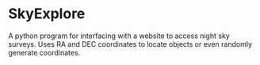 # SkyExplore
A python program for interfacing with a website to access night sky surveys. Uses RA and DEC coordinates to locate objects or even randomly generate coordinates.

